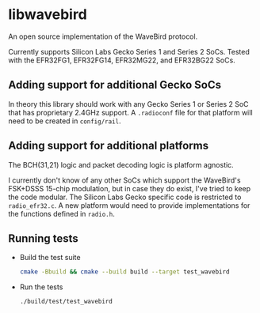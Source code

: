 # libwavebird

An open source implementation of the WaveBird protocol.

Currently supports Silicon Labs Gecko Series 1 and Series 2 SoCs. Tested with the EFR32FG1, EFR32FG14, EFR32MG22, and EFR32BG22 SoCs.

## Adding support for additional Gecko SoCs

In theory this library should work with any Gecko Series 1 or Series 2 SoC that has proprietary 2.4GHz support. A `.radioconf` file for that platform will need to be created in `config/rail`.

## Adding support for additional platforms

The BCH(31,21) logic and packet decoding logic is platform agnostic.

I currently don't know of any other SoCs which support the WaveBird's FSK+DSSS 15-chip modulation, but in case they do exist, I've tried to keep the code modular. The Silicon Labs Gecko specific code is restricted to `radio_efr32.c`. A new platform would need to provide implementations for the functions defined in `radio.h`.

## Running tests

- Build the test suite

    ```bash
    cmake -Bbuild && cmake --build build --target test_wavebird
    ```

- Run the tests

    ```bash
    ./build/test/test_wavebird
    ```
